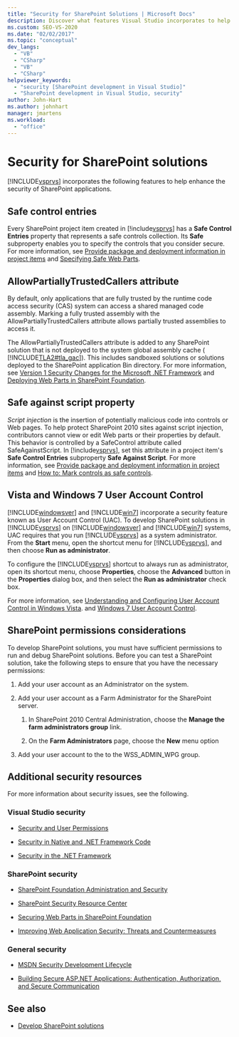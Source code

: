 ```yaml
---
title: "Security for SharePoint Solutions | Microsoft Docs"
description: Discover what features Visual Studio incorporates to help enhance the security of SharePoint applications.
ms.custom: SEO-VS-2020
ms.date: "02/02/2017"
ms.topic: "conceptual"
dev_langs:
  - "VB"
  - "CSharp"
  - "VB"
  - "CSharp"
helpviewer_keywords:
  - "security [SharePoint development in Visual Studio]"
  - "SharePoint development in Visual Studio, security"
author: John-Hart
ms.author: johnhart
manager: jmartens
ms.workload:
  - "office"
---
```

# Security for SharePoint solutions
  [!INCLUDE[vsprvs](../sharepoint/includes/vsprvs-md.md)] incorporates the following features to help enhance the security of SharePoint applications.

## Safe control entries
 Every SharePoint project item created in [!include[vsprvs](../sharepoint/includes/vsprvs-md.md)] has a **Safe Control Entries** property that represents a safe controls collection. Its **Safe** subproperty enables you to specify the controls that you consider secure. For more information, see [Provide package and deployment information in project items](../sharepoint/providing-packaging-and-deployment-information-in-project-items.md) and [Specifying Safe Web Parts](/previous-versions/office/developer/sharepoint2003/dd583154(v=office.11)#specifying-safe-web-parts).

## AllowPartiallyTrustedCallers attribute
 By default, only applications that are fully trusted by the runtime code access security (CAS) system can access a shared managed code assembly. Marking a fully trusted assembly with the AllowPartiallyTrustedCallers attribute allows partially trusted assemblies to access it.

 The AllowPartiallyTrustedCallers attribute is added to any SharePoint solution that is not deployed to the system global assembly cache ( [!INCLUDE[TLA2#tla_gac](../sharepoint/includes/tla2sharptla-gac-md.md)]). This includes sandboxed solutions or solutions deployed to the SharePoint application Bin directory. For more information, see [Version 1 Security Changes for the Microsoft .NET Framework](/previous-versions/msp-n-p/ff921345(v=pandp.10)) and [Deploying Web Parts in SharePoint Foundation](/previous-versions/office/developer/sharepoint-2010/cc768621(v=office.14)).

## Safe against script property
 *Script injection* is the insertion of potentially malicious code into controls or Web pages. To help protect SharePoint 2010 sites against script injection, contributors cannot view or edit Web parts or their properties by default. This behavior is controlled by a SafeControl attribute called SafeAgainstScript. In [!include[vsprvs](../sharepoint/includes/vsprvs-md.md)], set this attribute in a project item's **Safe Control Entries** subproperty **Safe Against Script**. For more information, see [Provide package and deployment information in project items](../sharepoint/providing-packaging-and-deployment-information-in-project-items.md) and [How to: Mark controls as safe controls](../sharepoint/how-to-mark-controls-as-safe-controls.md).

## Vista and Windows 7 User Account Control
 [!INCLUDE[windowsver](../sharepoint/includes/windowsver-md.md)] and [!INCLUDE[win7](../sharepoint/includes/win7-md.md)] incorporate a security feature known as User Account Control (UAC). To develop SharePoint solutions in [!INCLUDE[vsprvs](../sharepoint/includes/vsprvs-md.md)] on [!INCLUDE[windowsver](../sharepoint/includes/windowsver-md.md)] and [!INCLUDE[win7](../sharepoint/includes/win7-md.md)] systems, UAC requires that you run [!INCLUDE[vsprvs](../sharepoint/includes/vsprvs-md.md)] as a system administrator. From the **Start** menu, open the shortcut menu for [!INCLUDE[vsprvs](../sharepoint/includes/vsprvs-md.md)], and then choose **Run as administrator**.

 To configure the [!INCLUDE[vsprvs](../sharepoint/includes/vsprvs-md.md)] shortcut to always run as administrator, open its shortcut menu, choose **Properties**, choose the **Advanced** button in the **Properties** dialog box, and then select the **Run as administrator** check box.

 For more information, see [Understanding and Configuring User Account Control in Windows Vista](/previous-versions/windows/it-pro/windows-vista/cc709628(v=ws.10)). and [Windows 7 User Account Control](/previous-versions/windows/it-pro/windows-server-2008-R2-and-2008/cc731416(v=ws.10)).

## SharePoint permissions considerations
 To develop SharePoint solutions, you must have sufficient permissions to run and debug SharePoint solutions. Before you can test a SharePoint solution, take the following steps to ensure that you have the necessary permissions:

1. Add your user account as an Administrator on the system.

2. Add your user account as a Farm Administrator for the SharePoint server.

    1. In SharePoint 2010 Central Administration, choose the **Manage the farm administrators group** link.

    2. On the **Farm Administrators** page, choose the **New** menu option

3. Add your user account to the to the WSS_ADMIN_WPG group.

## Additional security resources
 For more information about security issues, see the following.

### Visual Studio security

- [Security and User Permissions](/previous-versions/visualstudio/visual-studio-2010/ms165099(v=vs.100))

- [Security in Native and .NET Framework Code](/previous-versions/visualstudio/visual-studio-2010/1787tk12(v=vs.100))

- [Security in the .NET Framework](/previous-versions/dotnet/netframework-4.0/fkytk30f(v=vs.100))

### SharePoint security

- [SharePoint Foundation Administration and Security](/previous-versions/office/developer/sharepoint-2010/ee537811(v=office.14))

- [SharePoint Security Resource Center](/sharepoint/dev/)

- [Securing Web Parts in SharePoint Foundation](/previous-versions/office/developer/sharepoint-2010/cc768613(v=office.14))

- [Improving Web Application Security: Threats and Countermeasures](/previous-versions/msp-n-p/ff649874(v=pandp.10))

### General security

- [MSDN Security Development Lifecycle](https://www.microsoft.com/msrc?rtc=1)

- [Building Secure ASP.NET Applications: Authentication, Authorization, and Secure Communication](/previous-versions/msp-n-p/ff649100(v=pandp.10))

## See also

- [Develop SharePoint solutions](../sharepoint/developing-sharepoint-solutions.md)